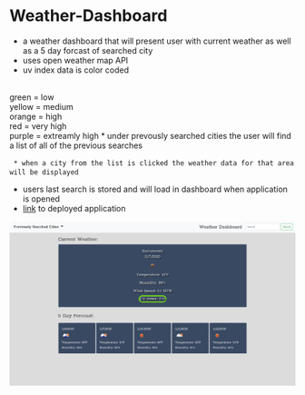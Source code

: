 # Weather-Dashboard

* a weather dashboard that will present user with current weather as well as a 5 day forcast of searched city
* uses open weather map API 
* uv index data is color coded
<br>
green = low
<br>
yellow = medium
<br>
orange = high
<br>
red = very high
<br>
purple = extreamly high
* under prevously searched cities the user will find a list of all of the previous searches

     * when a city from the list is clicked the weather data for that area will be displayed
* users last search is stored and will load in dashboard when application is opened
* [link](https://wattierdan.github.io/Weather_Dashboard/) to deployed application

![screenshot](./assets/imgs/screenshot.png)


